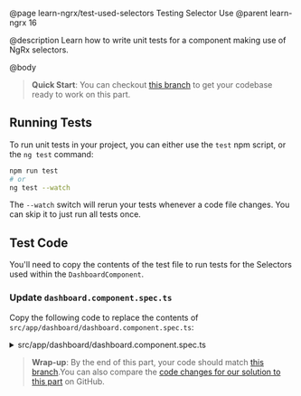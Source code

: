 @page learn-ngrx/test-used-selectors Testing Selector Use
@parent learn-ngrx 16

@description Learn how to write unit tests for a component making use of NgRx selectors.

@body

> **Quick Start**: You can checkout [this branch](https://github.com/bitovi/angular-ngrx-chat/tree/use-selectors) to get your codebase ready to work on this part.

## Running Tests

To run unit tests in your project, you can either use the `test` npm script, or the `ng test` command:

```bash
npm run test
# or
ng test --watch
```

The `--watch` switch will rerun your tests whenever a code file changes. You can skip it to just run all tests once.

## Test Code

You'll need to copy the contents of the test file to run tests for the Selectors used within the `DashboardComponent`.

### Update `dashboard.component.spec.ts` 

Copy the following code to replace the contents of `src/app/dashboard/dashboard.component.spec.ts`:

<details>
<summary>src/app/dashboard/dashboard.component.spec.ts</summary>
@sourceref ./dashboard.component.spec.ts
</details>

> **Wrap-up**: By the end of this part, your code should match [this branch](https://github.com/bitovi/angular-ngrx-chat/tree/test-used-selectors).You can also compare the [code changes for our solution to this part](https://github.com/bitovi/angular-ngrx-chat/compare/use-selectors...test-used-selectors) on GitHub.
